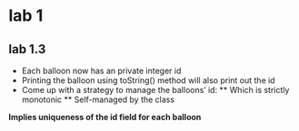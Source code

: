 
# lab 1

## lab 1.3

* Each balloon now has an private integer id
* Printing the balloon using toString() method will also print out the id
* Come up with a strategy to manage the balloons’ id:
** Which is strictly monotonic
** Self-managed by the class

**Implies uniqueness of the id field for each balloon**
